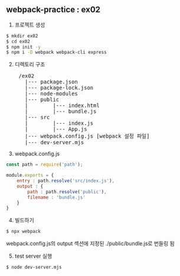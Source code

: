 ## webpack-practice : ex02
1. 프로젝트 생성
```bash
$ mkdir ex02
$ cd ex02
$ npm init -y
$ npm i -D webpack webpack-cli express
```

2. 디렉토리 구조
<pre>
    /ex02
      |--- package.json
      |--- package-lock.json
      |--- node-modules
      |--- public
      |        |--- index.html
      |        |--- bundle.js
      |--- src
      |        |--- index.js
      |        |--- App.js
      |--- webpack.config.js [webpack 설정 파일]
      |--- dev-server.mjs
</pre>

3. webpack.config.js
```javaScript
const path = require('path');

module.exports = {
    entry : path.resolve('src/index.js'),
    output : {
        path : path.resolve('public'),
        filename : 'bundle.js'
    }
}
```

4. 빌드하기
```bash
$ npx webpack
```
webpack.config.js의 output 섹션에 지정된 ./public/bundle.js로 번들링 됨

5. test server 실행
```bash
$ node dev-server.mjs
```